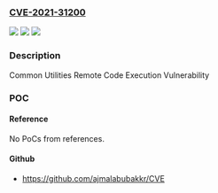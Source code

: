 ### [CVE-2021-31200](https://cve.mitre.org/cgi-bin/cvename.cgi?name=CVE-2021-31200)
![](https://img.shields.io/static/v1?label=Product&message=common_utils.py&color=blue)
![](https://img.shields.io/static/v1?label=Version&message=n%2Fa&color=blue)
![](https://img.shields.io/static/v1?label=Vulnerability&message=Remote%20Code%20Execution&color=brighgreen)

### Description

Common Utilities Remote Code Execution Vulnerability

### POC

#### Reference
No PoCs from references.

#### Github
- https://github.com/ajmalabubakkr/CVE

